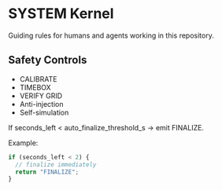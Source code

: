# SYSTEM Kernel

Guiding rules for humans and agents working in this repository.

## Safety Controls
- CALIBRATE
- TIMEBOX
- VERIFY GRID
- Anti-injection
- Self-simulation

If seconds_left < auto_finalize_threshold_s → emit FINALIZE.

Example:
```ts
if (seconds_left < 2) {
  // finalize immediately
  return "FINALIZE";
}
```

